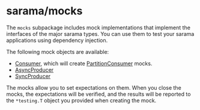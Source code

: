 # sarama/mocks

The `mocks` subpackage includes mock implementations that implement the interfaces of the major sarama types.
You can use them to test your sarama applications using dependency injection.

The following mock objects are available:

- [Consumer](https://godoc.org/github.com/Shopify/sarama/mocks#Consumer), which will create [PartitionConsumer](https://godoc.org/github.com/Shopify/sarama/mocks#PartitionConsumer) mocks.
- [AsyncProducer](https://godoc.org/github.com/Shopify/sarama/mocks#AsyncProducer)
- [SyncProducer](https://godoc.org/github.com/Shopify/sarama/mocks#SyncProducer)

The mocks allow you to set expectations on them. When you close the mocks, the expectations will be verified,
and the results will be reported to the `*testing.T` object you provided when creating the mock.
